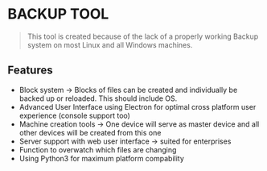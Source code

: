 # BACKUP TOOL
>This tool is created because of the lack of a properly working
>Backup system on most Linux and all Windows machines.

## Features
* Block system -> Blocks of files can be created and individually be backed up or reloaded. This should include OS.
* Advanced User Interface using Electron for optimal cross platform user experience (console support too)
* Machine creation tools -> One device will serve as master device and all other devices will be created from this one
* Server support with web user interface -> suited for enterprises
* Function to overwatch which files are changing
* Using Python3 for maximum platform compability
